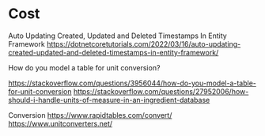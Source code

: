 # Cost

Auto Updating Created, Updated and Deleted Timestamps In Entity Framework
https://dotnetcoretutorials.com/2022/03/16/auto-updating-created-updated-and-deleted-timestamps-in-entity-framework/

How do you model a table for unit conversion?

https://stackoverflow.com/questions/3956044/how-do-you-model-a-table-for-unit-conversion
https://stackoverflow.com/questions/27952006/how-should-i-handle-units-of-measure-in-an-ingredient-database

Conversion
https://www.rapidtables.com/convert/
https://www.unitconverters.net/